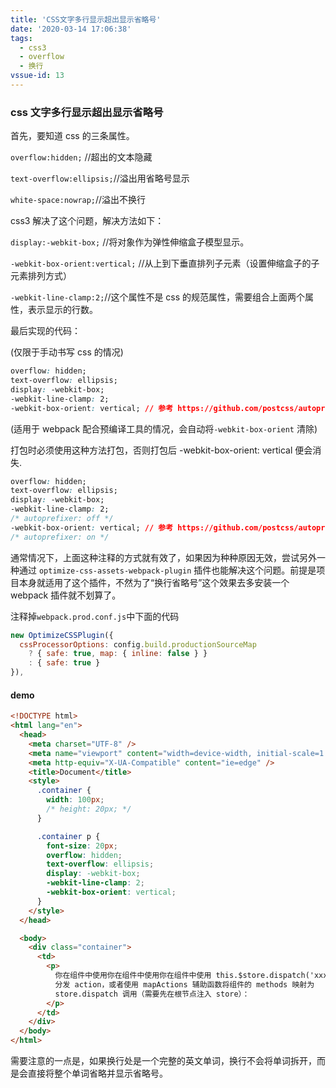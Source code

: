 ```yaml
---
title: 'CSS文字多行显示超出显示省略号'
date: '2020-03-14 17:06:38'
tags:
  - css3
  - overflow
  - 换行
vssue-id: 13
---
```


### css 文字多行显示超出显示省略号

首先，要知道 css 的三条属性。

`overflow:hidden;` //超出的文本隐藏

`text-overflow:ellipsis;`//溢出用省略号显示

`white-space:nowrap;`//溢出不换行

css3 解决了这个问题，解决方法如下：

`display:-webkit-box;` //将对象作为弹性伸缩盒子模型显示。

`-webkit-box-orient:vertical;` //从上到下垂直排列子元素（设置伸缩盒子的子元素排列方式）

`-webkit-line-clamp:2;`//这个属性不是 css 的规范属性，需要组合上面两个属性，表示显示的行数。

最后实现的代码：

(仅限于手动书写 css 的情况)

```css
overflow: hidden;
text-overflow: ellipsis;
display: -webkit-box;
-webkit-line-clamp: 2;
-webkit-box-orient: vertical; // 参考 https://github.com/postcss/autoprefixer/issues/776
```

(适用于 webpack 配合预编译工具的情况，会自动将`-webkit-box-orient` 清除)

打包时必须使用这种方法打包，否则打包后 -webkit-box-orient: vertical 便会消失.

```css
overflow: hidden;
text-overflow: ellipsis;
display: -webkit-box;
-webkit-line-clamp: 2;
/* autoprefixer: off */
-webkit-box-orient: vertical; // 参考 https://github.com/postcss/autoprefixer/issues/776
/* autoprefixer: on */
```

通常情况下，上面这种注释的方式就有效了，如果因为种种原因无效，尝试另外一种通过 `optimize-css-assets-webpack-plugin` 插件也能解决这个问题。前提是项目本身就适用了这个插件，不然为了“换行省略号”这个效果去多安装一个 webpack 插件就不划算了。

注释掉`webpack.prod.conf.js`中下面的代码

```js
new OptimizeCSSPlugin({
  cssProcessorOptions: config.build.productionSourceMap
    ? { safe: true, map: { inline: false } }
    : { safe: true }
}),
```

#### demo

```html
<!DOCTYPE html>
<html lang="en">
  <head>
    <meta charset="UTF-8" />
    <meta name="viewport" content="width=device-width, initial-scale=1.0" />
    <meta http-equiv="X-UA-Compatible" content="ie=edge" />
    <title>Document</title>
    <style>
      .container {
        width: 100px;
        /* height: 20px; */
      }

      .container p {
        font-size: 20px;
        overflow: hidden;
        text-overflow: ellipsis;
        display: -webkit-box;
        -webkit-line-clamp: 2;
        -webkit-box-orient: vertical;
      }
    </style>
  </head>

  <body>
    <div class="container">
      <td>
        <p>
          你在组件中使用你在组件中使用你在组件中使用 this.$store.dispatch('xxx')
          分发 action，或者使用 mapActions 辅助函数将组件的 methods 映射为
          store.dispatch 调用（需要先在根节点注入 store）：
        </p>
      </td>
    </div>
  </body>
</html>
```

需要注意的一点是，如果换行处是一个完整的英文单词，换行不会将单词拆开，而是会直接将整个单词省略并显示省略号。
